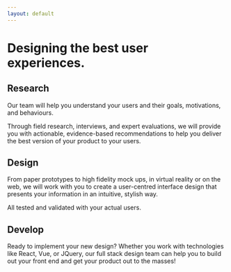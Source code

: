 ```yaml
---
layout: default
---
```

<div class="jumbotron">
  <div class="jumbo-header">
    <h1 class="text-center">Designing the best user experiences.</h1>
  </div>
</div>
<div class="container">
  <div class="row">
    <div class="col-xs-12 col-lg-4">
      <h2 class="text-center"><span class="brand-color"><i class="fa fa-flask" aria-hidden="true"></i></span> Research</h2>
      <p>
        Our team will help you understand your users and their goals, motivations, and behaviours.
      </p>
      <p>Through field research, interviews,
        and expert evaluations, we will provide you with actionable, evidence-based recommendations to help you deliver the best version
        of your product to your users.
      </p>
    </div>
    <div class="col-xs-12 col-lg-4">
      <h2 class="text-center"><span class="brand-color"><i class="fa fa-pencil-square-o" aria-hidden="true"></i></span> Design</h2>
      <p>
        From paper prototypes to high fidelity mock ups, in virtual reality or on the web, we will work with you to create a 
        user-centred interface design that presents your information in an intuitive, stylish way. 
      </p>
      <p>
        All tested and validated with your actual users.
      </p>
    </div>
    <div class="col-xs-12 col-lg-4">
      <h2 class="text-center"><span class="brand-color"><i class="fa fa-code" aria-hidden="true"></i></span> Develop</h2>
      <p>
        Ready to implement your new design? Whether you work with technologies like React, Vue, or JQuery, our full stack design team
        can help you to build out your front end and get your product out to the masses!
      </p>
    </div>
  </div>
</div>
